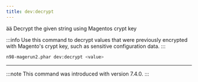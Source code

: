```yaml
---
title: dev:decrypt
---
```


ää Decrypt the given string using Magentos crypt key

:::info
Use this command to decrypt values that were previously encrypted with Magento's crypt key, such as sensitive configuration data.
:::

```sh
n98-magerun2.phar dev:decrypt <value>
```

---

:::note
This command was introduced with version 7.4.0.
:::
